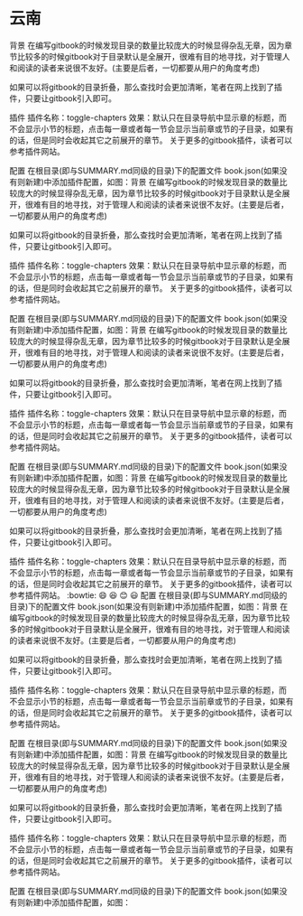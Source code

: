 # 云南

背景
在编写gitbook的时候发现目录的数量比较庞大的时候显得杂乱无章，因为章节比较多的时候gitbook对于目录默认是全展开，很难有目的地寻找，对于管理人和阅读的读者来说很不友好。(主要是后者，一切都要从用户的角度考虑)

如果可以将gitbook的目录折叠，那么查找时会更加清晰，笔者在网上找到了插件，只要让gitbook引入即可。

插件
插件名称：toggle-chapters
效果：默认只在目录导航中显示章的标题，而不会显示小节的标题，点击每一章或者每一节会显示当前章或节的子目录，如果有的话，但是同时会收起其它之前展开的章节。
关于更多的gitbook插件，读者可以参考插件网站。

配置
在根目录(即与SUMMARY.md同级的目录)下的配置文件 book.json(如果没有则新建)中添加插件配置，如图：背景
在编写gitbook的时候发现目录的数量比较庞大的时候显得杂乱无章，因为章节比较多的时候gitbook对于目录默认是全展开，很难有目的地寻找，对于管理人和阅读的读者来说很不友好。(主要是后者，一切都要从用户的角度考虑)

如果可以将gitbook的目录折叠，那么查找时会更加清晰，笔者在网上找到了插件，只要让gitbook引入即可。

插件
插件名称：toggle-chapters
效果：默认只在目录导航中显示章的标题，而不会显示小节的标题，点击每一章或者每一节会显示当前章或节的子目录，如果有的话，但是同时会收起其它之前展开的章节。
关于更多的gitbook插件，读者可以参考插件网站。

配置
在根目录(即与SUMMARY.md同级的目录)下的配置文件 book.json(如果没有则新建)中添加插件配置，如图：背景
在编写gitbook的时候发现目录的数量比较庞大的时候显得杂乱无章，因为章节比较多的时候gitbook对于目录默认是全展开，很难有目的地寻找，对于管理人和阅读的读者来说很不友好。(主要是后者，一切都要从用户的角度考虑)

如果可以将gitbook的目录折叠，那么查找时会更加清晰，笔者在网上找到了插件，只要让gitbook引入即可。

插件
插件名称：toggle-chapters
效果：默认只在目录导航中显示章的标题，而不会显示小节的标题，点击每一章或者每一节会显示当前章或节的子目录，如果有的话，但是同时会收起其它之前展开的章节。
关于更多的gitbook插件，读者可以参考插件网站。

配置
在根目录(即与SUMMARY.md同级的目录)下的配置文件 book.json(如果没有则新建)中添加插件配置，如图：背景
在编写gitbook的时候发现目录的数量比较庞大的时候显得杂乱无章，因为章节比较多的时候gitbook对于目录默认是全展开，很难有目的地寻找，对于管理人和阅读的读者来说很不友好。(主要是后者，一切都要从用户的角度考虑)

如果可以将gitbook的目录折叠，那么查找时会更加清晰，笔者在网上找到了插件，只要让gitbook引入即可。

插件
插件名称：toggle-chapters
效果：默认只在目录导航中显示章的标题，而不会显示小节的标题，点击每一章或者每一节会显示当前章或节的子目录，如果有的话，但是同时会收起其它之前展开的章节。
关于更多的gitbook插件，读者可以参考插件网站。
:bowtie: :smile: :laughing: :blush: :smiley:
配置
在根目录(即与SUMMARY.md同级的目录)下的配置文件 book.json(如果没有则新建)中添加插件配置，如图：背景
在编写gitbook的时候发现目录的数量比较庞大的时候显得杂乱无章，因为章节比较多的时候gitbook对于目录默认是全展开，很难有目的地寻找，对于管理人和阅读的读者来说很不友好。(主要是后者，一切都要从用户的角度考虑)

如果可以将gitbook的目录折叠，那么查找时会更加清晰，笔者在网上找到了插件，只要让gitbook引入即可。

插件
插件名称：toggle-chapters
效果：默认只在目录导航中显示章的标题，而不会显示小节的标题，点击每一章或者每一节会显示当前章或节的子目录，如果有的话，但是同时会收起其它之前展开的章节。
关于更多的gitbook插件，读者可以参考插件网站。

配置
在根目录(即与SUMMARY.md同级的目录)下的配置文件 book.json(如果没有则新建)中添加插件配置，如图：背景
在编写gitbook的时候发现目录的数量比较庞大的时候显得杂乱无章，因为章节比较多的时候gitbook对于目录默认是全展开，很难有目的地寻找，对于管理人和阅读的读者来说很不友好。(主要是后者，一切都要从用户的角度考虑)

如果可以将gitbook的目录折叠，那么查找时会更加清晰，笔者在网上找到了插件，只要让gitbook引入即可。

插件
插件名称：toggle-chapters
效果：默认只在目录导航中显示章的标题，而不会显示小节的标题，点击每一章或者每一节会显示当前章或节的子目录，如果有的话，但是同时会收起其它之前展开的章节。
关于更多的gitbook插件，读者可以参考插件网站。

配置
在根目录(即与SUMMARY.md同级的目录)下的配置文件 book.json(如果没有则新建)中添加插件配置，如图：